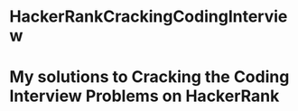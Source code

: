 # HackerRankCrackingCodingInterview
<h1>My solutions to Cracking the Coding Interview Problems on HackerRank</h1>
